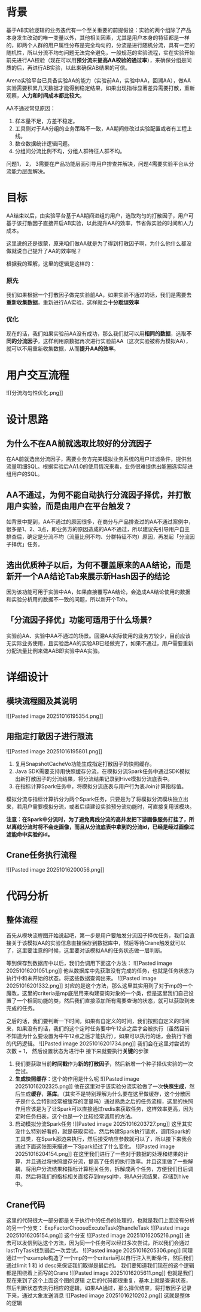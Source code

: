 # 背景
基于AB实验逻辑的业务迭代有一个至关重要的前提假设：实验的两个组除了产品本身发生改动的唯一变量以外，其他相关因素，尤其是用户本身的特征都是一样的，即两个人群的用户属性分布是完全均匀的，分流是进行随机分流，具有一定的随机性，所以分流不均匀问题无法完全避免，一般规范的实验流程，实在实验开始前先进行AA校验（现在可以用**预分流**来**提高AA校验的通过率**），来确保分组是同质的后，再进行AB实验，以此来确保AB结果的可信。

Arena实验平台已具备实验AA的能力（实验前AA，实验中AA，回溯AA），做AA实验需要积累几天数据才能得到稳定结果，如果出现指标显著差异需要打散，重新观察，**人力和时间成本都比较大**。

AA不通过常见原因：
1. 样本量不足，方差不稳定。
2. 工具侧对于AA分组的业务策略不一致，AA期间修改过实验配置或者有工程上线。
3. 数仓数据统计逻辑问题。
4. 分组间分流比例不均，分组人群特征人群不均。

问题1， 2， 3需要在产品功能层面引导用户排查并解决，问题4需要实验平台从分流能力层面解决。
# 目标
AA结束以后，由实验平台基于AA期间进组的用户，选取均匀的打散因子，用户可基于该打散因子直接开启AB实验，以此提升AA的效率，节省做实验的时间和人力成本。

这里说的还是很蒙，原来咱们做AA就是为了得到打散因子啊，为什么他什么都没做就说自己提升了AA的效率呢？

根据我的理解，这里的逻辑是这样的：
### 原先
我们如果根据一个打散因子做完实验前AA，如果实验不通过的话，我们是需要去**重新收集数据**，重新进行AA实验，这样就会**十分耽误效率**
### 优化
现在的话，我们如果实验前AA没有成功，那么我们就可以用**相同的数据**，选取**不同的分流因子**，这样利用原数据再次进行实验前AA（这次实验被称为模拟AA），就可以不用重新收集数据，从而**提升AA的效率**。

# 用户交互流程
![[分流均匀性优化.png]]
# 设计思路
## 为什么不在AA前就选取比较好的分流因子
在AA前就选出分流因子，需要业务方完美模拟业务系统的用户过滤条件，提供出流量明细SQL。根据实验后AA1.0的使用情况来看，业务很难提供出能圈选实际进组用户的SQL。
## AA不通过，为何不能自动执行分流因子择优，并打散用户实验，而是由用户在平台触发？
如背景中提到，AA不通过的原因很多，在商分与产品排查过的AA不通过案例中，很多是1、2、3点，即业务方的原因造成的AA不通过，所以建议先引导用户自主排查后，确定是分流不均（流量比例不均、分群特征不均）原因，再发起「分流因子择优」任务。
## 选出优质种子以后，为何不覆盖原来的AA结论，而是新开一个AA结论Tab来展示新Hash因子的结论
因为该功能可用于实验中AA，如果直接覆写AA结论，会造成AA结论使用的数据和实验分析用的数据不一致的问题，所以新开个Tab。
## 「分流因子择优」功能可适用于什么场景?
实验前AA、实验中AA不通过的场景。回溯AA实际使用的业务方较少，目前应该无实际业务使用，且实验后AA的实验AB已经做完了，如果不通过，用户需要重新分配流量比例来做AAB即实验中AA实验。
# 详细设计
## 模块流程图及其说明
![[Pasted image 20251016195354.png]]
## 用指定打散因子进行限流
![[Pasted image 20251016195801.png]]
1. 复用SnapshotCacheVo功能生成指定打散因子的快照缓存。
2. Java SDK需要支持用快照缓存分流，在模拟分流Spark任务中通过SDK模拟出新打散因子的分流结果，将分流结果记录到Hive模拟分流底表中。
3. 在指标计算Spark任务中，将模拟分流底表与用户行为表Join计算指标值。

模拟分流与指标计算拆分为两个Spark任务，只要是为了将模拟分流模块独立出来，若用户需要模拟分流，或者后续建设实验预分流功能时，可直接复用该模块。

**注意：在Spark中分流时，为了避免离线分流的高并发把下游画像服务打挂了，所以离线分流时将不会走画像，而且从分流底表中拿到的分流id，已经是经过画像过滤能命中实验的id。**
## Crane任务执行流程
![[Pasted image 20251016200056.png]]
# 代码分析
## 整体流程
首先从模块流程图开始说起吧，第一步是用户要触发分流因子择优任务，我们会直接关于该模拟AA的实验信息直接保存到数据库中，然后等待Crane触发就可以了，这里要注意的时候，这里要对该模拟AA的任务状态做一层判断。

等到保存到数据库中以后，我们会调用下面这个方法：
![[Pasted image 20251016201051.png]]
他从数据库中先获取没有完成的任务，也就是任务状态为执行中和未开始的状态。将这些数据查询出来。
![[Pasted image 20251016201332.png]]
对应的是这个方法，那么这里其实用到了对于mp的一个魔改，这里的criteria是mp底层用来构建查询对象的一个类，但是这里我们自己设置了一个相同功能的类，然后我们直接添加所有需要查询的状态，就可以获取到未完成的任务。

之后的话，我们要判断一下时间，如果有自定义的时间，我们按照自定义的时间来，如果没有的话，我们的这个定时任务要中午12点之后才会被执行（虽然目前不知道为什么要设置为中午12点之后才能执行），如果可以执行的话，会执行下面的代码逻辑。
![[Pasted image 20251016201734.png]]
我们会在这里对尝试的次数 + 1， 然后设置状态为进行中
接下来就要执行**关键**的步骤
1. 我们要获取当前**时间戳**作为**新的打散因子**，然后新增一个种子择优实验的一次尝试。
2. **生成快照缓存**：这个的作用是什么呢
   ![[Pasted image 20251016202325.png]]
   他在这里对于该实验分流实验做了一次**快照生成**，然后生成**缓存**，**落库**。（其实不是特别理解为什么要在这里做缓存，这个分散因子是什么会特别经常被缓存的变量吗）通过熟悉之后的任务流程，这里的快照作用应该是为了让Spark可以直接通过redis来获取任务，这样效率更高，因为定时任务扫表，这个也是一个比较经常调用的方法。
3. 启动模拟分流Spark任务
   ![[Pasted image 20251016203727.png]]
   这里其实没什么特别好看的，就是获取实验，然后构建Spark执行请求，调用Spark的工具类，在Spark那边来执行，然后接受响应参数就可以了，所以接下来我会通过下面这张图来描述一下Spark经过了什么变化。
   ![[Pasted image 20251016204154.png]]
   在这里我们进行了一些对于数据的处理和结果的计算，并且通过将快照缓存分流，提高了任务的执行效率。并且这里做了一些解耦，将用户分流结果和指标计算相关任务，拆解成两个任务，方便我们日后调用，然后将我们的指标相关直接存到mysql中，将AA分流结果，存储到hive中。

## Crane代码
这里的代码很大一部分都是关于执行中的任务的处理的，也就是我们上面没有分析的另一个分支：
ExpFactorChooseExcuteTask的handleTask
![[Pasted image 20251016205154.png]]
这个分支
![[Pasted image 20251016205216.png]]
进去可以发信到达这个方法，因为同一个任务可以经过多次尝试，所以我们会通过lastTryTask找到最后一次尝试。
![[Pasted image 20251016205306.png]]
同理通过一个example构造了一个mp的一个criteria可以自行注入判断条件，然后我们通过limit 1 和 id desc来保证我们取得是最后的。
我们要知道我们现在的这个逻辑都是围绕着上面写的Crane
![[Pasted image 20251016205611.png]]
也就是我们现在来到了这个上面这个图的逻辑
之后的代码都很重复，基本上就是查询状态，然后判断状态去执行相应的逻辑，如果AA通过，那么择优结束，将打散因子记录下来，通过大象发送消息
![[Pasted image 20251016210202.png]]
这就是整体的逻辑